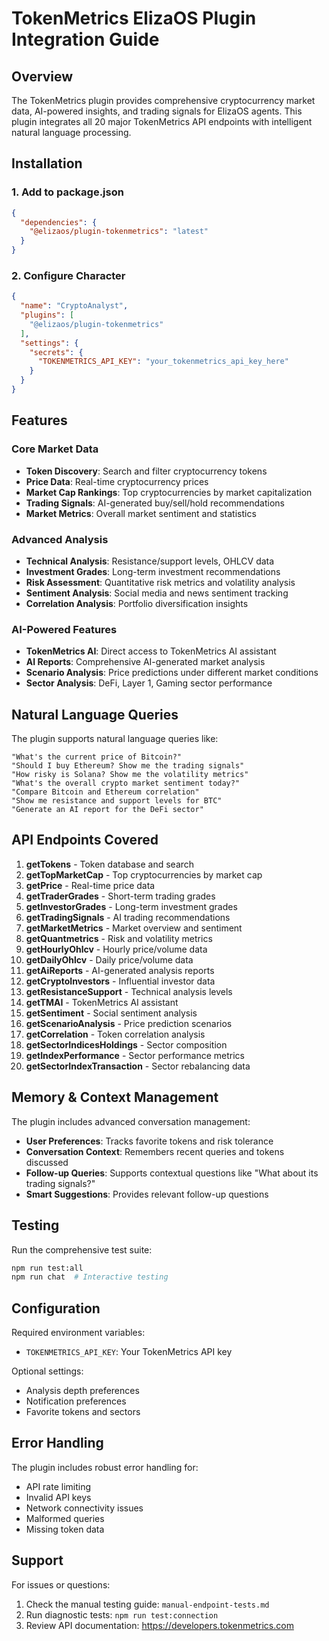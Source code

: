 # TokenMetrics ElizaOS Plugin Integration Guide

## Overview
The TokenMetrics plugin provides comprehensive cryptocurrency market data, AI-powered insights, and trading signals for ElizaOS agents. This plugin integrates all 20 major TokenMetrics API endpoints with intelligent natural language processing.

## Installation

### 1. Add to package.json
```json
{
  "dependencies": {
    "@elizaos/plugin-tokenmetrics": "latest"
  }
}
```

### 2. Configure Character
```json
{
  "name": "CryptoAnalyst",
  "plugins": [
    "@elizaos/plugin-tokenmetrics"
  ],
  "settings": {
    "secrets": {
      "TOKENMETRICS_API_KEY": "your_tokenmetrics_api_key_here"
    }
  }
}
```

## Features

### Core Market Data
- **Token Discovery**: Search and filter cryptocurrency tokens
- **Price Data**: Real-time cryptocurrency prices
- **Market Cap Rankings**: Top cryptocurrencies by market capitalization
- **Trading Signals**: AI-generated buy/sell/hold recommendations
- **Market Metrics**: Overall market sentiment and statistics

### Advanced Analysis
- **Technical Analysis**: Resistance/support levels, OHLCV data
- **Investment Grades**: Long-term investment recommendations
- **Risk Assessment**: Quantitative risk metrics and volatility analysis
- **Sentiment Analysis**: Social media and news sentiment tracking
- **Correlation Analysis**: Portfolio diversification insights

### AI-Powered Features
- **TokenMetrics AI**: Direct access to TokenMetrics AI assistant
- **AI Reports**: Comprehensive AI-generated market analysis
- **Scenario Analysis**: Price predictions under different market conditions
- **Sector Analysis**: DeFi, Layer 1, Gaming sector performance

## Natural Language Queries

The plugin supports natural language queries like:

```
"What's the current price of Bitcoin?"
"Should I buy Ethereum? Show me the trading signals"
"How risky is Solana? Show me the volatility metrics"
"What's the overall crypto market sentiment today?"
"Compare Bitcoin and Ethereum correlation"
"Show me resistance and support levels for BTC"
"Generate an AI report for the DeFi sector"
```

## API Endpoints Covered

1. **getTokens** - Token database and search
2. **getTopMarketCap** - Top cryptocurrencies by market cap
3. **getPrice** - Real-time price data
4. **getTraderGrades** - Short-term trading grades
5. **getInvestorGrades** - Long-term investment grades
6. **getTradingSignals** - AI trading recommendations
7. **getMarketMetrics** - Market overview and sentiment
8. **getQuantmetrics** - Risk and volatility metrics
9. **getHourlyOhlcv** - Hourly price/volume data
10. **getDailyOhlcv** - Daily price/volume data
11. **getAiReports** - AI-generated analysis reports
12. **getCryptoInvestors** - Influential investor data
13. **getResistanceSupport** - Technical analysis levels
14. **getTMAI** - TokenMetrics AI assistant
15. **getSentiment** - Social sentiment analysis
16. **getScenarioAnalysis** - Price prediction scenarios
17. **getCorrelation** - Token correlation analysis
18. **getSectorIndicesHoldings** - Sector composition
19. **getIndexPerformance** - Sector performance metrics
20. **getSectorIndexTransaction** - Sector rebalancing data

## Memory & Context Management

The plugin includes advanced conversation management:
- **User Preferences**: Tracks favorite tokens and risk tolerance
- **Conversation Context**: Remembers recent queries and tokens discussed
- **Follow-up Queries**: Supports contextual questions like "What about its trading signals?"
- **Smart Suggestions**: Provides relevant follow-up questions

## Testing

Run the comprehensive test suite:
```bash
npm run test:all
npm run chat  # Interactive testing
```

## Configuration

Required environment variables:
- `TOKENMETRICS_API_KEY`: Your TokenMetrics API key

Optional settings:
- Analysis depth preferences
- Notification preferences
- Favorite tokens and sectors

## Error Handling

The plugin includes robust error handling for:
- API rate limiting
- Invalid API keys
- Network connectivity issues
- Malformed queries
- Missing token data

## Support

For issues or questions:
1. Check the manual testing guide: `manual-endpoint-tests.md`
2. Run diagnostic tests: `npm run test:connection`
3. Review API documentation: https://developers.tokenmetrics.com 